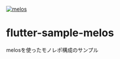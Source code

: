 [![melos](https://img.shields.io/badge/maintained%20with-melos-f700ff.svg?style=flat-square)](https://github.com/invertase/melos)

# flutter-sample-melos
melosを使ったモノレポ構成のサンプル
